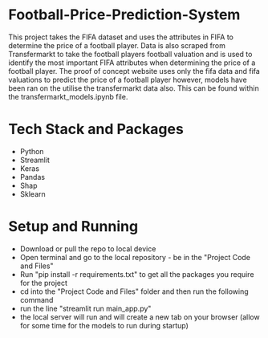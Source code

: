 # Football-Price-Prediction-System
This project takes the FIFA dataset and uses the attributes in FIFA to determine the price of a football player. Data is also scraped from Transfermarkt to take the football players football valuation and is used to identify the most important FIFA attributes when determining the price of a football player. The proof of concept website uses only the fifa data and fifa valuations to predict the price of a football player however, models have been ran on the utilise the transfermarkt data also. This can be found within the transfermarkt_models.ipynb file.

# Tech Stack and Packages
- Python
- Streamlit
- Keras
- Pandas
- Shap
- Sklearn

# Setup and Running
- Download or pull the repo to local device
- Open terminal and go to the local repository - be in the "Project Code and Files"
- Run "pip install -r requirements.txt" to get all the packages you require for the project
- cd into the "Project Code and Files" folder and then run the following command
- run the line "streamlit run main_app.py"
- the local server will run and will create a new tab on your browser (allow for some time for the models to run during startup)


<!-- To run ProofOfCOnceptWebApplication.py it requires the installation of Streamlit, after installing streamlit

cd into the folder the project is in then run the following prompt in the command prompt

Streamlit run ProofOfCOnceptWebApplication.py


Please find attached a .csv file with the football dataset -->
